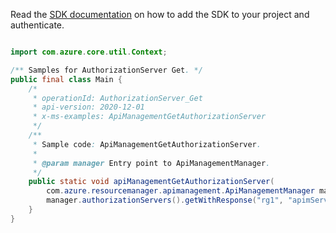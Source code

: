 Read the [SDK documentation](https://github.com/Azure/azure-sdk-for-java/blob/azure-resourcemanager-apimanagement_1.0.0-beta.2/sdk/apimanagement/azure-resourcemanager-apimanagement/README.md) on how to add the SDK to your project and authenticate.

```java

import com.azure.core.util.Context;

/** Samples for AuthorizationServer Get. */
public final class Main {
    /*
     * operationId: AuthorizationServer_Get
     * api-version: 2020-12-01
     * x-ms-examples: ApiManagementGetAuthorizationServer
     */
    /**
     * Sample code: ApiManagementGetAuthorizationServer.
     *
     * @param manager Entry point to ApiManagementManager.
     */
    public static void apiManagementGetAuthorizationServer(
        com.azure.resourcemanager.apimanagement.ApiManagementManager manager) {
        manager.authorizationServers().getWithResponse("rg1", "apimService1", "newauthServer2", Context.NONE);
    }
}
```
